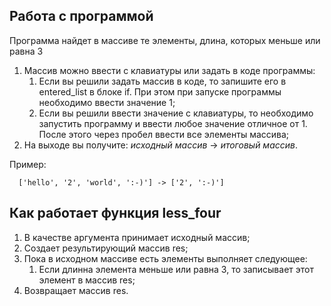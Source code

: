 ## Работа с программой

Программа найдет в массиве те элементы, длина, которых меньше
или равна 3

1. Массив можно ввести с клавиатуры или задать в коде программы:
   1. Если вы решили задать массив в коде, то запишите его 
   в entered_list в блоке if. При этом при запуске программы 
   необходимо ввести значение 1;
   2. Если вы решили ввести значение с клавиатуры, то необходимо
   запустить программу и ввести любое значение отличное от 1. 
   После этого через пробел ввести все элементы массива;
2. На выходе вы получите: _исходный массив_ -> _итоговый массив_.
   
Пример:


      ['hello', '2', 'world', ':-)'] -> ['2', ':-)']



## Как работает функция less_four
1. В качестве аргумента принимает исходный массив;
2. Создает результирующий массив res;
3. Пока в исходном массиве есть элементы выполняет следующее:
   1. Если длинна элемента меньше или равна 3, то записывает этот элемент
   в массив res;
4. Возвращает массив res.